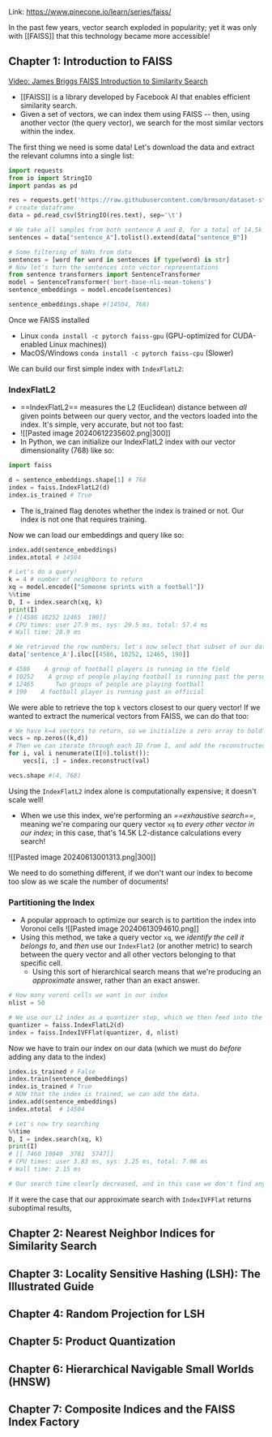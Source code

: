 Link: https://www.pinecone.io/learn/series/faiss/

In the past few years, vector search exploded in popularity; yet it was only with [[FAISS]] that this technology became more accessible!

## Chapter 1: Introduction to FAISS
[Video: James Briggs FAISS Introduction to Similarity Search](https://youtu.be/sKyvsdEv6rk)
- [[FAISS]] is a library developed by Facebook AI that enables efficient similarity search.
- Given a set of vectors, we can index them using FAISS -- then, using another vector (the query vector), we search for the most similar vectors within the index.

The first thing we need is some data! Let's download the data and extract the relevant columns into a single list:

```python
import requests
from io import StringIO
import pandas as pd

res = requests.get('https://raw.githubusercontent.com/brmson/dataset-sts/master/data/sts/sick2014/SICK_train.txt')
# create dataframe
data = pd.read_csv(StringIO(res.text), sep='\t')

# We take all samples from both sentence A and B, for a total of 14.5k unique sentences.
sentences = data["sentence_A"].tolist().extend(data["sentence_B"])

# Some filtering of NaNs from data
sentences = [word for word in sentences if type(word) is str]
# Now let's turn the sentences into vector representations
from sentence transformers import SentenceTransformer
model = SentenceTransformer('bert-base-nli-mean-tokens')
sentence_embeddings = model.encode(sentences)

sentence_embeddings.shape #(14504, 768)
```

Once we FAISS installed
- Linux `conda install -c pytorch faiss-gpu` (GPU-optimized for CUDA-enabled Linux machines))
- MacOS/Windows `conda install -c pytorch faiss-cpu` (Slower)

We can build our first simple index with `IndexFlatL2`:

### IndexFlatL2
- ==IndexFlatL2== measures the L2 (Euclidean) distance between *all* given points between our query vector, and the vectors loaded into the index. It's simple, very accurate, but not too fast:
- ![[Pasted image 20240612235602.png|300]]
- In Python, we can initialize our IndexFlatL2 index with our vector dimensionality (768) like so:
```python
import faiss

d = sentence_embeddings.shape[1] # 768
index = faiss.IndexFlatL2(d)
index.is_trained # True
```
- The is_trained flag denotes whether the index is trained or not. Our index is not one that requires training.

Now we can load our embeddings and query like so:
```python
index.add(sentence_embeddings)
index.ntotal # 14504

# Let's do a query!
k = 4 # number of neighbors to return
xq = model.encode(["Someone sprints with a football"])
%%time
D, I = index.search(xq, k)
print(I) 
# [[4586 10252 12465  190]]
# CPU times: user 27.9 ms, sys: 29.5 ms, total: 57.4 ms
# Wall time: 28.9 ms

# We retrieved the row numbers; let's now select that subset of our dataframe using the iloc function.
data['sentence_A'].iloc[[4586, 10252, 12465, 190]]

# 4586    A group of football players is running in the field
# 10252    A group of people playing football is running past the person
# 12465      Two groups of people are playing football
# 190    A football player is running past an official

```
We were able to retrieve the top `k` vectors closest to our query vector!
If we wanted to extract the numerical vectors from FAISS, we can do that too:
```python
# We have k=4 vectors to return, so we initialize a zero array to hold them:
vecs = np.zeros((k,d))
# Then we can iterate through each ID from I, and add the reconstructed vector to our zero-array:
for i, val i nenumerate(I[0].tolist()):
	vecs[i, :] = index.reconstruct(val)

vecs.shape #(4, 768)
```

Using the `IndexFlatL2` index alone is computationally expensive; it doesn't scale well!
- When we use this index, we're performing an *==exhaustive search==*, meaning we're comparing our query vector `xq` to *every other vector in our index*; in this case, that's 14.5K L2-distance calculations every search!

![[Pasted image 20240613001313.png|300]]

We need to do something different, if we don't want our index to become too slow as we scale the number of documents! 

### Partitioning the Index
- A popular approach to optimize our search is to partition the index into Voronoi cells
![[Pasted image 20240613094610.png]]
- Using this method, we take a query vector `xq`, we *identify the cell it belongs to*, and *then* use our `IndexFlat2` (or another metric) to search between the query vector and all other vectors belonging to that specific cell.
	- Using this sort of hierarchical search means that we're producing an *approximate* answer, rather than an exact answer.

```python
# How many voroni cells we want in our index
nlist = 50 

# We use our L2 index as a quantizer step, which we then feed into the partitioning IndexIVFFlat index:
quantizer = faiss.IndexFlatL2(d)
index = faiss.IndexIVFFlat(quantizer, d, nlist)
```
Now we have to train our index on our data (which we must do *before* adding any data to the index) 
```python
index.is_trained # False
index.train(sentence_dembeddings)
index.is_trained # True
# NOW that the index is trained, we can add the data.
index.add(sentence_embeddings)
index.ntotal  # 14504

# Let's now try searching
%%time
D, I = index.search(xq, k)
print(I)
# [[ 7460 10940  3781  5747]]
# CPU times: user 3.83 ms, sys: 3.25 ms, total: 7.08 ms
# Wall time: 2.15 ms

# Our search time clearly decreased, and in this case we don't find any difference between the results returned by our exhaustive search and this approximate search.
```

If it were the case that our approximate search with `IndexIVFFlat` returns suboptimal results,




## Chapter 2: Nearest Neighbor Indices for Similarity Search

## Chapter 3: Locality Sensitive Hashing (LSH): The Illustrated Guide

## Chapter 4: Random Projection for LSH

## Chapter 5: Product Quantization

## Chapter 6: Hierarchical Navigable Small Worlds (HNSW)

## Chapter 7: Composite Indices and the FAISS Index Factory



